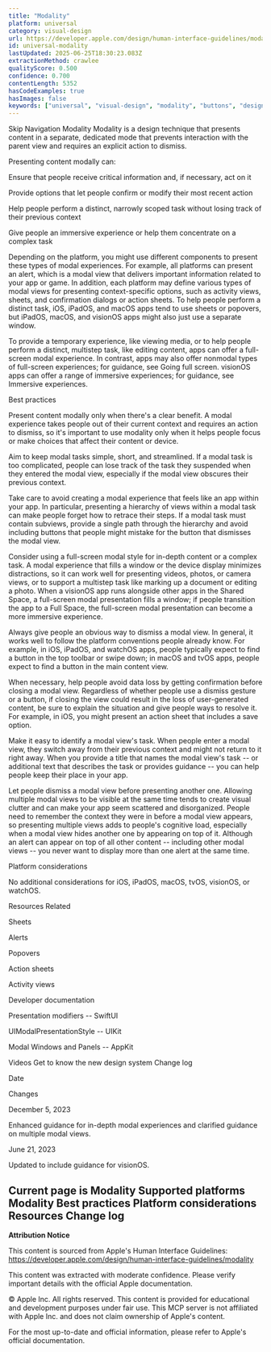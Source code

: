 ```yaml
---
title: "Modality"
platform: universal
category: visual-design
url: https://developer.apple.com/design/human-interface-guidelines/modality
id: universal-modality
lastUpdated: 2025-06-25T18:30:23.083Z
extractionMethod: crawlee
qualityScore: 0.500
confidence: 0.700
contentLength: 5352
hasCodeExamples: true
hasImages: false
keywords: ["universal", "visual-design", "modality", "buttons", "design", "navigation", "presentation", "system", "visual", "ios"]
---
```

Skip Navigation
Modality
Modality is a design technique that presents content in a separate, dedicated mode that prevents interaction with the parent view and requires an explicit action to dismiss.

Presenting content modally can:

Ensure that people receive critical information and, if necessary, act on it

Provide options that let people confirm or modify their most recent action

Help people perform a distinct, narrowly scoped task without losing track of their previous context

Give people an immersive experience or help them concentrate on a complex task

Depending on the platform, you might use different components to present these types of modal experiences. For example, all platforms can present an alert, which is a modal view that delivers important information related to your app or game. In addition, each platform may define various types of modal views for presenting context-specific options, such as activity views, sheets, and confirmation dialogs or action sheets. To help people perform a distinct task, iOS, iPadOS, and macOS apps tend to use sheets or popovers, but iPadOS, macOS, and visionOS apps might also just use a separate window.

To provide a temporary experience, like viewing media, or to help people perform a distinct, multistep task, like editing content, apps can offer a full-screen modal experience. In contrast, apps may also offer nonmodal types of full-screen experiences; for guidance, see Going full screen. visionOS apps can offer a range of immersive experiences; for guidance, see Immersive experiences.

Best practices

Present content modally only when there's a clear benefit. A modal experience takes people out of their current context and requires an action to dismiss, so it's important to use modality only when it helps people focus or make choices that affect their content or device.

Aim to keep modal tasks simple, short, and streamlined. If a modal task is too complicated, people can lose track of the task they suspended when they entered the modal view, especially if the modal view obscures their previous context.

Take care to avoid creating a modal experience that feels like an app within your app. In particular, presenting a hierarchy of views within a modal task can make people forget how to retrace their steps. If a modal task must contain subviews, provide a single path through the hierarchy and avoid including buttons that people might mistake for the button that dismisses the modal view.

Consider using a full-screen modal style for in-depth content or a complex task. A modal experience that fills a window or the device display minimizes distractions, so it can work well for presenting videos, photos, or camera views, or to support a multistep task like marking up a document or editing a photo. When a visionOS app runs alongside other apps in the Shared Space, a full-screen modal presentation fills a window; if people transition the app to a Full Space, the full-screen modal presentation can become a more immersive experience.

Always give people an obvious way to dismiss a modal view. In general, it works well to follow the platform conventions people already know. For example, in iOS, iPadOS, and watchOS apps, people typically expect to find a button in the top toolbar or swipe down; in macOS and tvOS apps, people expect to find a button in the main content view.

When necessary, help people avoid data loss by getting confirmation before closing a modal view. Regardless of whether people use a dismiss gesture or a button, if closing the view could result in the loss of user-generated content, be sure to explain the situation and give people ways to resolve it. For example, in iOS, you might present an action sheet that includes a save option.

Make it easy to identify a modal view's task. When people enter a modal view, they switch away from their previous context and might not return to it right away. When you provide a title that names the modal view's task -- or additional text that describes the task or provides guidance -- you can help people keep their place in your app.

Let people dismiss a modal view before presenting another one. Allowing multiple modal views to be visible at the same time tends to create visual clutter and can make your app seem scattered and disorganized. People need to remember the context they were in before a modal view appears, so presenting multiple views adds to people's cognitive load, especially when a modal view hides another one by appearing on top of it. Although an alert can appear on top of all other content -- including other modal views -- you never want to display more than one alert at the same time.

Platform considerations

No additional considerations for iOS, iPadOS, macOS, tvOS, visionOS, or watchOS.

Resources
Related

Sheets

Alerts

Popovers

Action sheets

Activity views

Developer documentation

Presentation modifiers -- SwiftUI

UIModalPresentationStyle -- UIKit

Modal Windows and Panels -- AppKit

Videos
Get to know the new design system
Change log

Date

Changes

December 5, 2023

Enhanced guidance for in-depth modal experiences and clarified guidance on multiple modal views.

June 21, 2023

Updated to include guidance for visionOS.

Current page is Modality
Supported platforms
Modality
Best practices
Platform considerations
Resources
Change log
---

**Attribution Notice**

This content is sourced from Apple's Human Interface Guidelines: https://developer.apple.com/design/human-interface-guidelines/modality

This content was extracted with moderate confidence. Please verify important details with the official Apple documentation.

© Apple Inc. All rights reserved. This content is provided for educational and development purposes under fair use. This MCP server is not affiliated with Apple Inc. and does not claim ownership of Apple's content.

For the most up-to-date and official information, please refer to Apple's official documentation.
